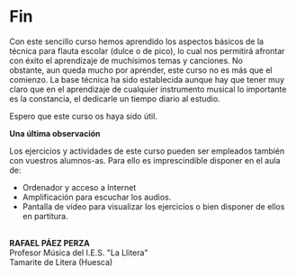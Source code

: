 
# Fin

Con este sencillo curso hemos aprendido los aspectos básicos de la técnica para flauta escolar (dulce o de pico), lo cual nos permitirá afrontar con éxito el aprendizaje de muchísimos temas y canciones. No obstante, aun queda mucho por aprender, este curso no es más que el comienzo. La base técnica ha sido establecida aunque hay que tener muy claro que en el aprendizaje de cualquier instrumento musical lo importante es la constancia, el dedicarle un tiempo diario al estudio.

Espero que este curso os haya sido útil.

**Una última observación**

Los ejercicios y actividades de este curso pueden ser empleados también con vuestros alumnos-as. Para ello es imprescindible disponer en el aula de:

- Ordenador y acceso a Internet
- Amplificación para escuchar los audios.
- Pantalla de vídeo para visualizar los ejercicios o bien disponer de ellos en partitura.

<br /> **RAFAEL PÁEZ PERZA**<br /> Profesor Música del I.E.S. "La Llitera"<br /> Tamarite de Litera (Huesca)

<strong style="font-size: medium; text-align: center;">


